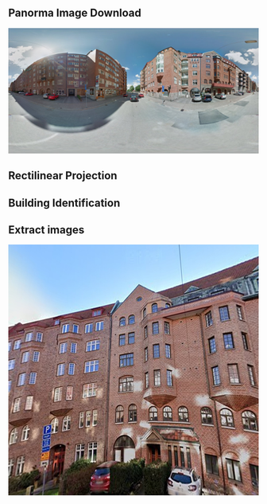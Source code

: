 ## Panorma Image Download
![](data/img/Panorama_image.jpg)
## Rectilinear Projection
## Building Identification
## Extract images
![](data/img_eq/0_270_158305448_tSSU2y8hzjibmMWkpqsNjg.jpg)


